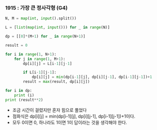 ### 1915 : 가장 큰 정사각형 (G4)

```python
N, M = map(int, input().split())

L = [list(map(int, input())) for _ in range(N)]

dp = [[0]*(M+1) for _ in range(N+1)]

result = 0

for i in range(1, N+1):
    for j in range(1, M+1):
        dp[i][j] = L[i-1][j-1]

        if L[i-1][j-1]:
            dp[i][j] = min(dp[i-1][j], dp[i][j-1], dp[i-1][j-1])+1
        result = max(result, dp[i][j])

for i in dp:
    print (i)
print (result**2)
```

- 조금 시간이 걸렸지만 혼자 힘으로 풀었다
- 점화식은 dp[i][j] = min(dp[i-1][j], dp[i][j-1], dp[i-1][j-1])+1이다.
- 모두 0이면 0, 하나라도 1이면 1이 답이라는 것을 생각해야 한다.
